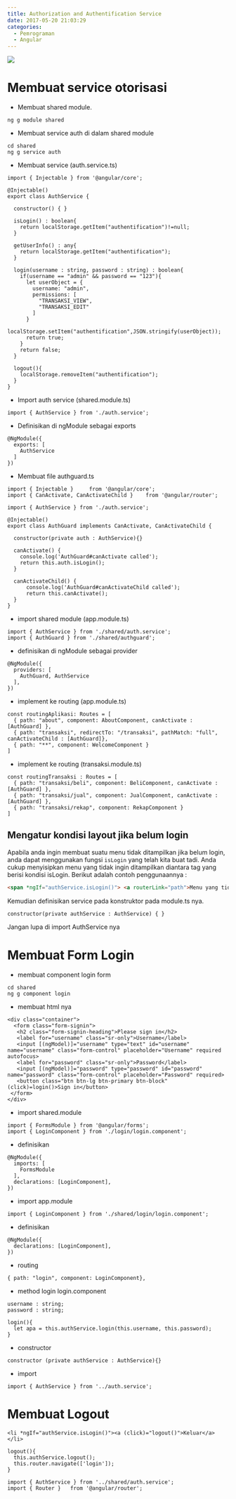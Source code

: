 ```yaml
---
title: Authorization and Authentification Service
date: 2017-05-20 21:03:29
categories:
  - Pemrograman
  - Angular
---
```

![](/images/angular.png)
# Membuat service otorisasi

- Membuat shared module.
```
ng g module shared
```
- Membuat service auth di dalam shared module
```
cd shared
ng g service auth
```
- Membuat service (auth.service.ts)
```
import { Injectable } from '@angular/core';

@Injectable()
export class AuthService {

  constructor() { }

  isLogin() : boolean{
    return localStorage.getItem("authentification")!=null;
  }

  getUserInfo() : any{
    return localStorage.getItem("authentification");
  }

  login(username : string, password : string) : boolean{
    if(username == "admin" && password == "123"){
      let userObject = {
        username: "admin",
        permissions: [
          "TRANSAKSI_VIEW",
          "TRANSAKSI_EDIT"
        ]
      }
      localStorage.setItem("authentification",JSON.stringify(userObject));
      return true;
    }
    return false;
  }

  logout(){
    localStorage.removeItem("authentification");
  }
}
```
- Import auth service (shared.module.ts)
```
import { AuthService } from './auth.service';
```
- Definisikan di ngModule sebagai exports
```
@NgModule({
  exports: [
    AuthService
  ]
})
```
- Membuat file authguard.ts
```
import { Injectable }     from '@angular/core';
import { CanActivate, CanActivateChild }    from '@angular/router';

import { AuthService } from './auth.service';

@Injectable()
export class AuthGuard implements CanActivate, CanActivateChild {

  constructor(private auth : AuthService){}

  canActivate() {
    console.log('AuthGuard#canActivate called');
    return this.auth.isLogin();
  }

  canActivateChild() {
	  console.log('AuthGuard#canActivateChild called');
      return this.canActivate();
  }
}
```
- import shared module (app.module.ts)
```
import { AuthService } from './shared/auth.service';
import { AuthGuard } from './shared/authguard';
```
- definisikan di ngModule sebagai provider
```
@NgModule({
  providers: [
    AuthGuard, AuthService
  ],
})
```
- implement ke routing (app.module.ts)
```
const routingAplikasi: Routes = [
  { path: "about", component: AboutComponent, canActivate : [AuthGuard] },
  { path: "transaksi", redirectTo: "/transaksi", pathMatch: "full", canActivateChild : [AuthGuard]},
  { path: "**", component: WelcomeComponent }
]
```
- implement ke routing (transaksi.module.ts)
```
const routingTransaksi : Routes = [
  { path: "transaksi/beli", component: BeliComponent, canActivate : [AuthGuard] },
  { path: "transaksi/jual", component: JualComponent, canActivate : [AuthGuard] },
  { path: "transaksi/rekap", component: RekapComponent }
]
```

## Mengatur kondisi layout jika belum login
Apabila anda ingin membuat suatu menu tidak ditampilkan jika belum login, anda dapat menggunakan fungsi `isLogin` yang telah kita buat tadi. Anda cukup menyisipkan menu yang tidak ingin ditampilkan diantara tag yang berisi kondisi isLogin. Berikut adalah contoh penggunaannya :
```html
<span *ngIf="authService.isLogin()"> <a routerLink="path">Menu yang tidak ingin ditampilkan</a> </span>
```
Kemudian definisikan service pada konstruktor pada module.ts nya.
```
constructor(private authService : AuthService) { }
```
Jangan lupa di import AuthService nya

# Membuat Form Login
- membuat component login form
```
cd shared
ng g component login
```
- membuat html nya
```
<div class="container">
  <form class="form-signin">
   <h2 class="form-signin-heading">Please sign in</h2>
   <label for="username" class="sr-only">Username</label>
   <input [(ngModel)]="username" type="text" id="username" name="username" class="form-control" placeholder="Username" required autofocus>
   <label for="password" class="sr-only">Password</label>
   <input [(ngModel)]="password" type="password" id="password" name="password" class="form-control" placeholder="Password" required>
   <button class="btn btn-lg btn-primary btn-block" (click)=login()>Sign in</button>
 </form>
</div>
```

- import shared.module
```
import { FormsModule } from '@angular/forms';
import { LoginComponent } from './login/login.component';
```
- definisikan
```
@NgModule({
  imports: [
    FormsModule
  ],
  declarations: [LoginComponent],
})

```

- import app.module
```
import { LoginComponent } from './shared/login/login.component';
```
- definisikan
```
@NgModule({
  declarations: [LoginComponent],
})

```
- routing
```
{ path: "login", component: LoginComponent},
```


- method login login.component
```
username : string;
password : string;

login(){
  let apa = this.authService.login(this.username, this.password);
}
```
- constructor
```
constructor (private authService : AuthService){}
```
- import
```
import { AuthService } from '../auth.service';
```

# Membuat Logout
```
<li *ngIf="authService.isLogin()"><a (click)="logout()">Keluar</a></li>
```
```
logout(){
  this.authService.logout();
  this.router.navigate(['login']);
}
```
```
import { AuthService } from '../shared/auth.service';
import { Router }   from '@angular/router';
```
